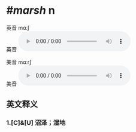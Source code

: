 # ***\#marsh*** n
英音 mɑːʃ  
英音
<audio src="./media/marsh1_AAC.aac" controls="controls"></audio>

美音 mɑːrʃ  
美音
<audio src="./media/marsh2_AAC.aac" controls="controls"></audio>



  

英文释义
---
### 1.**[C]&[U] 沼泽；湿地**  


